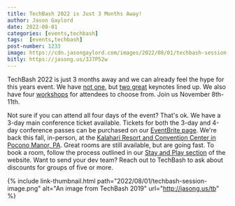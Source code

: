 ```yaml
---
title: TechBash 2022 is Just 3 Months Away!
author: Jason Gaylord
date: 2022-08-01
categories: [events,techbash]
tags:  [events,techbash]
post-number: 1233
image: https://cdn.jasongaylord.com/images/2022/08/01/techbash-session-image.jpg
bitly: https://jasong.us/3J7P52w
---
```


TechBash 2022 is just 3 months away and we can already feel the hype for this years event. We have [not one](https://jasong.us/3AdIeSI), but [two great](https://jasong.us/3ymy93f) keynotes lined up. We also have four [workshops](https://jasong.us/3fGtXBl) for attendees to choose from. Join us November 8th-11th.

Not sure if you can attend all four days of the event? That's ok. We have a 3-day main conference ticket available. Tickets for both the 3-day and 4-day conference passes can be purchased on our [EventBrite page](https://jasong.us/3tFZ5to). We're back this fall, in-person, at the [Kalahari Resort and Convention Center in Pocono Manor, PA](https://jasong.us/3xuwLLA). Great rooms are still available, but are going fast. To book a room, follow the process outlined in our [Stay and Play section](https://jasong.us/hotelreg) of the website.  Want to send your dev team? Reach out to TechBash to ask about discounts for groups of five or more.

{% include link-thumbnail.html path="2022/08/01/techbash-session-image.png" alt="An image from TechBash 2019" url="http://jasong.us/tb" %}